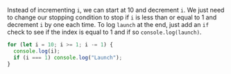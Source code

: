 Instead of incrementing `i`, we can start at 10 and decrement `i`. We just need to change our stopping condition to stop if `i` is less than or equal to 1 and decrement `i` by one each time. To log `launch` at the end, just add an `if` check to see if the index is equal to 1 and if so `console.log(launch)`.

```js
for (let i = 10; i >= 1; i -= 1) {
  console.log(i);
  if (i === 1) console.log("Launch");
}
```
